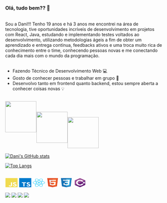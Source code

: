  <h3> Olá, tudo bem?? 👋</h3>
<br>
Sou a Dani!!!
Tenho 19 anos e há 3 anos me encontrei na área de tecnologia, tive oportunidades incríveis de desenvolvimento em projetos com React, Java, estudando e implementando testes voltados ao desenvolvimento, utilizando metodologias ágeis a fim de obter um aprendizado e entrega contínua, feedbacks ativos e uma troca muito rica de conhecimento entre o time, conhecendo pessoas novas e me conectando cada dia mais com o mundo da programação.
<br>
<br>

- Fazendo Técnico de Desenvolvimento Web 💻
- Gosto de conhecer pessoas e trabalhar em grupo 🤝
- Desenvolvo tanto em frontend quanto backend, estou sempre aberta a conhecer coisas novas 💡

<br>
<img src="https://media0.giphy.com/media/7FgIb4R4wtE744CyXZ/giphy.gif" width="100" height="100" align="left"/>
<br>
<br>
<img src="https://i.pinimg.com/originals/a7/46/87/a74687ad4323e30d501483458f3f6a38.gif" width="100" height="100" align="left"  />
<br>
<img src="https://cdn.dribbble.com/users/876183/screenshots/4178051/_______.gif"  width="100" height="100" />
<br>

<div>
 
[![Dani's GitHub stats](https://github-readme-stats.vercel.app/api?username=daniellemadrid&theme=algolia)](https://github.com/anuraghazra/github-readme-stats)
 
[![Top Langs](https://github-readme-stats.vercel.app/api/top-langs/?username=daniellemadrid&theme=algolia&layout=compact)](https://github.com/anuraghazra/github-readme-stats)
 
</div>

<br>

<div>
 <img align="center" alt="js" height="30" width="40" src="https://raw.githubusercontent.com/devicons/devicon/master/icons/javascript/javascript-plain.svg" style="max-width: 100%;">
 <img align="center" alt="ts" height="30" width="40" src="https://raw.githubusercontent.com/devicons/devicon/master/icons/typescript/typescript-plain.svg" style="max-width: 100%;">
 <img align="center" alt="react" height="30" width="40" src="https://raw.githubusercontent.com/devicons/devicon/master/icons/react/react-original.svg" style="max-width: 100%;">
 <img align="center" alt="HTML" height="30" width="40" src="https://raw.githubusercontent.com/devicons/devicon/master/icons/html5/html5-original.svg" style="max-width: 100%;">
 <img align="center" alt="CSS" height="30" width="40" src="https://raw.githubusercontent.com/devicons/devicon/master/icons/css3/css3-original.svg" style="max-width: 100%;">
 <img align="center" alt="Csharp" height="30" width="40" src="https://raw.githubusercontent.com/devicons/devicon/master/icons/csharp/csharp-original.svg" style="max-width: 100%;">
 </div>
 
 <br>
 
 <div>
 <a href="https://github.com/daniellemdrid"> </a>
 <a href="https://www.instagram.com/_dwho" rel="nofollow"><img            src="https://camo.githubusercontent.com/acaa286597b43c96dc02b69b90de15a65c52063e31835b763a061cc815f64bac/68747470733a2f2f696d672e736869656c64732e696f2f62616467652f2d496e7374616772616d2d2532334534343035463f7374796c653d666f722d7468652d6261646765266c6f676f3d696e7374616772616d266c6f676f436f6c6f723d7768697465" data-canonical-
src="https://img.shields.io/badge/-Instagram-%23E4405F?style=for-the-badge&amp;logo=instagram&amp;logoColor=white" style="max-width: 100%;"></a>
 <a href="https://discord.gg/9331" rel="nofollow"><img       src="https://camo.githubusercontent.com/3f990cfefb64f13d28397fe586c3aa38a81fde585de479205d63c79363ebe07a/68747470733a2f2f696d672e736869656c64732e696f2f62616467652f446973636f72642d3732383944413f7374796c653d666f722d7468652d6261646765266c6f676f3d646973636f7264266c6f676f436f6c6f723d7768697465" data-canonical-src="https://img.shields.io/badge/Discord-7289DA?style=for-the-badge&amp;logo=discord&amp;logoColor=white" style="max-width: 100%;"></a>
 <a href="mailto:daniellereismadridd@gmail.com"><img src="https://camo.githubusercontent.com/927d6b3961fa048ff7303daf291cb5869dfa25018997cf8c1373c2f6a85b1458/68747470733a2f2f696d672e736869656c64732e696f2f62616467652f2d476d61696c2d2532333333333f7374796c653d666f722d7468652d6261646765266c6f676f3d676d61696c266c6f676f436f6c6f723d7768697465" data-canonical-src="https://img.shields.io/badge/-Gmail-%23333?style=for-the-badge&amp;logo=gmail&amp;logoColor=white" style="max-width: 100%;"></a>
 <a href="https://www.linkedin.com/in/daniellermadrid/" rel="nofollow"><img       src="https://camo.githubusercontent.com/c00f87aeebbec37f3ee0857cc4c20b21fefde8a96caf4744383ebfe44a47fe3f/68747470733a2f2f696d672e736869656c64732e696f2f62616467652f2d4c696e6b6564496e2d2532333030373742353f7374796c653d666f722d7468652d6261646765266c6f676f3d6c696e6b6564696e266c6f676f436f6c6f723d7768697465" data-canonical-                         src="https://img.shields.io/badge/-LinkedIn-%230077B5?style=for-the-badge&amp;logo=linkedin&amp;logoColor=white" style="max-width: 100%;"></a> 
</div>
